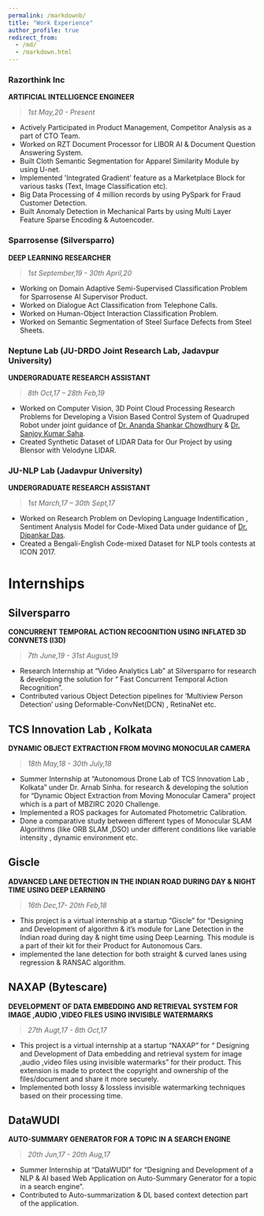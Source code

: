 ```yaml
---
permalink: /markdownb/
title: "Work Experience"
author_profile: true
redirect_from: 
  - /md/
  - /markdown.html
---
```

### Razorthink Inc
**ARTIFICIAL INTELLIGENCE ENGINEER**
> *1st May,20 - Present*

* Actively Participated in Product Management, Competitor Analysis as a part of CTO Team.
* Worked on RZT Document Processor for LIBOR AI \& Document Question Answering System.
* Built Cloth Semantic Segmentation for Apparel Similarity Module by using U-net.
* Implemented 'Integrated Gradient' feature as a Marketplace Block for various tasks (Text, Image Classification etc).
* Big Data Processing of 4 million records by using PySpark for Fraud Customer Detection.
* Built Anomaly Detection in Mechanical Parts by using Multi Layer Feature Sparse Encoding & Autoencoder.

### Sparrosense (Silversparro)
**DEEP LEARNING RESEARCHER**
> *1st September,19 - 30th April,20*

* Working on Domain Adaptive Semi-Supervised Classification Problem for Sparrosense AI Supervisor Product.
* Worked on Dialogue Act Classification from Telephone Calls.
* Worked on Human-Object Interaction Classification Problem.
* Worked on Semantic Segmentation of Steel Surface Defects from Steel Sheets.

### Neptune Lab (JU-DRDO Joint Research Lab, Jadavpur University)
**UNDERGRADUATE RESEARCH ASSISTANT**
> *8th Oct,17 – 28th Feb,19*

* Worked on Computer Vision, 3D Point Cloud Processing Research Problems for Developing a Vision Based Control System of Quadruped Robot under joint guidance of [Dr. Ananda Shankar Chowdhury](https://sites.google.com/site/anandachowdhury/) & [Dr. Sanjoy Kumar Saha](https://scholar.google.co.in/citations?user=yI6xE0YAAAAJ&hl=en).
* Created Synthetic Dataset of LIDAR Data for Our Project by using Blensor with Velodyne LIDAR.

### JU-NLP Lab (Jadavpur University)
**UNDERGRADUATE RESEARCH ASSISTANT**
> *1st March,17 – 30th Sept,17*

* Worked on Research Problem on Devloping Language Indentification , Sentiment Analysis Model for Code-Mixed Data under guidance of [Dr. Dipankar Das](http://www.dasdipankar.com/).
* Created a Bengali-English Code-mixed Dataset for NLP tools contests at ICON 2017.



# Internships

## Silversparro
**CONCURRENT TEMPORAL ACTION RECOGNITION USING INFLATED 3D CONVNETS (I3D)**
> *7th June,19 - 31st August,19*

* Research Internship at “Video Analytics Lab” at Silversparro for research & developing the solution for “ Fast Concurrent Temporal Action Recognition”.
* Contributed various Object Detection pipelines for ’Multiview Person Detection’ using Deformable-ConvNet(DCN) , RetinaNet etc.

## TCS Innovation Lab , Kolkata
**DYNAMIC OBJECT EXTRACTION FROM MOVING MONOCULAR CAMERA**
> *18th May,18 - 30th July,18*

* Summer Internship at “Autonomous Drone Lab of TCS Innovation Lab , Kolkata” under Dr. Arnab Sinha. for research & developing the solution for “Dynamic Object Extraction from Moving Monocular Camera” project which is a part of MBZIRC 2020 Challenge.
* Implemented a ROS packages for Automated Photometric Calibration.
* Done a comparative study between different types of Monocular SLAM Algorithms (like ORB SLAM ,DSO) under different conditions like variable intensity , dynamic environment etc.

## Giscle
**ADVANCED LANE DETECTION IN THE INDIAN ROAD DURING DAY & NIGHT TIME USING DEEP LEARNING**
> *16th Dec,17- 20th Feb,18*

* This project is a virtual internship at a startup “Giscle” for “Designing and Development of algorithm & it’s module for Lane Detection in the
Indian road during day & night time using Deep Learning. This module is a part of their kit for their Product for Autonomous Cars.
* implemented the lane detection for both straight & curved lanes using regression & RANSAC algorithm.

## NAXAP (Bytescare)
**DEVELOPMENT OF DATA EMBEDDING AND RETRIEVAL SYSTEM FOR IMAGE ,AUDIO ,VIDEO FILES USING INVISIBLE WATERMARKS**
> *27th Augt,17 - 8th Oct,17*

* This project is a virtual internship at a startup “NAXAP” for “ Designing and Development of Data embedding and retrieval system for image ,audio ,video files using invisible watermarks” for their product. This extension is made to protect the copyright and ownership of the files/document and share it more securely.
* Implemented both lossy & lossless invisible watermarking techniques based on their processing time.

## DataWUDI
**AUTO-SUMMARY GENERATOR FOR A TOPIC IN A SEARCH ENGINE**
> *20th Jun,17 - 20th Aug,17*

* Summer Internship at “DataWUDI” for “Designing and Development of a NLP & AI based Web Application on Auto-Summary Generator for a
topic in a search engine”.
* Contributed to Auto-summarization & DL based context detection part of the application.

